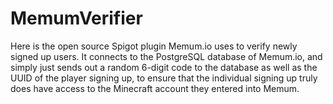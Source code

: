 # MemumVerifier

Here is the open source Spigot plugin Memum.io uses to verify newly signed up users. It connects to the PostgreSQL database of Memum.io, and simply just sends out a random 6-digit code to the database as well as the UUID of the player signing up, to ensure that the individual signing up truly does have access to the Minecraft account they entered into Memum.